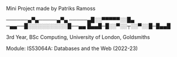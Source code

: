 Mini Project made by Patriks Ramoss


──────▄▀▄─────▄▀▄
─────▄█░░▀▀▀▀▀░░█▄
─▄▄──█░░░░░░░░░░░█──▄▄
█▄▄█─█░░▀░░┬░░▀░░█─█▄▄█


3rd Year, BSc Computing, University of London, Goldsmiths

Module: IS53064A: Databases and the Web (2022-23)